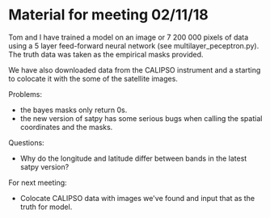 # Material for meeting 02/11/18

Tom and I have trained a model on an image or 7 200 000 pixels of data using a 5 layer feed-forward neural network (see multilayer_peceptron.py). The truth data was taken as the empirical masks provided.

We have also downloaded data from the CALIPSO instrument and a starting to colocate it with the some of the satellite images.

Problems:
* the bayes masks only return 0s.
* the new version of satpy has some serious bugs when calling the spatial coordinates and the masks.

Questions:
* Why do the longitude and latitude differ between bands in the latest satpy version?

For next meeting: 
* Colocate CALIPSO data with images we've found and input that as the truth for model.
